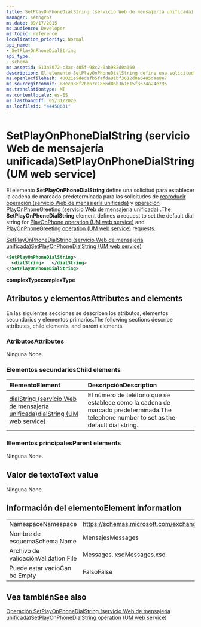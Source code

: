 ```yaml
---
title: SetPlayOnPhoneDialString (servicio Web de mensajería unificada)
manager: sethgros
ms.date: 09/17/2015
ms.audience: Developer
ms.topic: reference
localization_priority: Normal
api_name:
- SetPlayOnPhoneDialString
api_type:
- schema
ms.assetid: 513a5072-c3ac-405f-98c2-0ab982d0a360
description: El elemento SetPlayOnPhoneDialString define una solicitud para establecer la cadena de marcado predeterminada para las solicitudes de reproducir operación (servicio Web de mensajería unificada) y operación PlayOnPhoneGreeting (servicio Web de mensajería unificada).
ms.openlocfilehash: 40021e9dedafb5fafda91bf3612d8a6485dae8e7
ms.sourcegitcommit: 88ec988f2bb67c1866d06b361615f3674a24e795
ms.translationtype: MT
ms.contentlocale: es-ES
ms.lasthandoff: 05/31/2020
ms.locfileid: "44458631"
---
```

# <a name="setplayonphonedialstring-um-web-service"></a><span data-ttu-id="6c859-103">SetPlayOnPhoneDialString (servicio Web de mensajería unificada)</span><span class="sxs-lookup"><span data-stu-id="6c859-103">SetPlayOnPhoneDialString (UM web service)</span></span>

<span data-ttu-id="6c859-104">El elemento **SetPlayOnPhoneDialString** define una solicitud para establecer la cadena de marcado predeterminada para las solicitudes de [reproducir operación (servicio Web de mensajería unificada)](playonphone-operation-um-web-service.md) y [operación PlayOnPhoneGreeting (servicio Web de mensajería unificada)](playonphonegreeting-operation-um-web-service.md) .</span><span class="sxs-lookup"><span data-stu-id="6c859-104">The **SetPlayOnPhoneDialString** element defines a request to set the default dial string for [PlayOnPhone operation (UM web service)](playonphone-operation-um-web-service.md) and [PlayOnPhoneGreeting operation (UM web service)](playonphonegreeting-operation-um-web-service.md) requests.</span></span> 
  
[<span data-ttu-id="6c859-105">SetPlayOnPhoneDialString (servicio Web de mensajería unificada)</span><span class="sxs-lookup"><span data-stu-id="6c859-105">SetPlayOnPhoneDialString (UM web service)</span></span>](setplayonphonedialstring-um-web-service.md)
  
```xml
<SetPlayOnPhoneDialString>
  <dialString>   </dialString>
</SetPlayOnPhoneDialString>
```

 <span data-ttu-id="6c859-106">**complexType**</span><span class="sxs-lookup"><span data-stu-id="6c859-106">**complexType**</span></span>
## <a name="attributes-and-elements"></a><span data-ttu-id="6c859-107">Atributos y elementos</span><span class="sxs-lookup"><span data-stu-id="6c859-107">Attributes and elements</span></span>

<span data-ttu-id="6c859-108">En las siguientes secciones se describen los atributos, elementos secundarios y elementos primarios.</span><span class="sxs-lookup"><span data-stu-id="6c859-108">The following sections describe attributes, child elements, and parent elements.</span></span>
  
### <a name="attributes"></a><span data-ttu-id="6c859-109">Atributos</span><span class="sxs-lookup"><span data-stu-id="6c859-109">Attributes</span></span>

<span data-ttu-id="6c859-110">Ninguna.</span><span class="sxs-lookup"><span data-stu-id="6c859-110">None.</span></span>
  
### <a name="child-elements"></a><span data-ttu-id="6c859-111">Elementos secundarios</span><span class="sxs-lookup"><span data-stu-id="6c859-111">Child elements</span></span>

|<span data-ttu-id="6c859-112">**Elemento**</span><span class="sxs-lookup"><span data-stu-id="6c859-112">**Element**</span></span>|<span data-ttu-id="6c859-113">**Descripción**</span><span class="sxs-lookup"><span data-stu-id="6c859-113">**Description**</span></span>|
|:-----|:-----|
|[<span data-ttu-id="6c859-114">dialString (servicio Web de mensajería unificada)</span><span class="sxs-lookup"><span data-stu-id="6c859-114">dialString (UM web service)</span></span>](dialstring-um-web-service.md) <br/> |<span data-ttu-id="6c859-115">El número de teléfono que se establece como la cadena de marcado predeterminada.</span><span class="sxs-lookup"><span data-stu-id="6c859-115">The telephone number to set as the default dial string.</span></span>  <br/> |
   
### <a name="parent-elements"></a><span data-ttu-id="6c859-116">Elementos principales</span><span class="sxs-lookup"><span data-stu-id="6c859-116">Parent elements</span></span>

<span data-ttu-id="6c859-117">Ninguna.</span><span class="sxs-lookup"><span data-stu-id="6c859-117">None.</span></span>
  
## <a name="text-value"></a><span data-ttu-id="6c859-118">Valor de texto</span><span class="sxs-lookup"><span data-stu-id="6c859-118">Text value</span></span>

<span data-ttu-id="6c859-119">Ninguna.</span><span class="sxs-lookup"><span data-stu-id="6c859-119">None.</span></span>
  
## <a name="element-information"></a><span data-ttu-id="6c859-120">Información del elemento</span><span class="sxs-lookup"><span data-stu-id="6c859-120">Element information</span></span>

|||
|:-----|:-----|
|<span data-ttu-id="6c859-121">Namespace</span><span class="sxs-lookup"><span data-stu-id="6c859-121">Namespace</span></span>  <br/> |https://schemas.microsoft.com/exchange/services/2006/messages  <br/> |
|<span data-ttu-id="6c859-122">Nombre de esquema</span><span class="sxs-lookup"><span data-stu-id="6c859-122">Schema Name</span></span>  <br/> |<span data-ttu-id="6c859-123">Mensajes</span><span class="sxs-lookup"><span data-stu-id="6c859-123">Messages</span></span>  <br/> |
|<span data-ttu-id="6c859-124">Archivo de validación</span><span class="sxs-lookup"><span data-stu-id="6c859-124">Validation File</span></span>  <br/> |<span data-ttu-id="6c859-125">Messages. xsd</span><span class="sxs-lookup"><span data-stu-id="6c859-125">Messages.xsd</span></span>  <br/> |
|<span data-ttu-id="6c859-126">Puede estar vacío</span><span class="sxs-lookup"><span data-stu-id="6c859-126">Can be Empty</span></span>  <br/> |<span data-ttu-id="6c859-127">Falso</span><span class="sxs-lookup"><span data-stu-id="6c859-127">False</span></span>  <br/> |
   
## <a name="see-also"></a><span data-ttu-id="6c859-128">Vea también</span><span class="sxs-lookup"><span data-stu-id="6c859-128">See also</span></span>



[<span data-ttu-id="6c859-129">Operación SetPlayOnPhoneDialString (servicio Web de mensajería unificada)</span><span class="sxs-lookup"><span data-stu-id="6c859-129">SetPlayOnPhoneDialString operation (UM web service)</span></span>](setplayonphonedialstring-operation-um-web-service.md)

